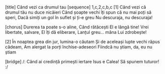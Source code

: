 [title] Când vezi ca drumul tau
[sequence] 1,c,2,c,b,c
[1]
Când vezi că drumul tău nu duce nicăieri
Când șoapte vechi îți spun că nu mai poți să speri,
Dacă simiți un gol în suflet și ți-e greu
Nu descuraja, nu descuraja!

[chorus]
Durerea ta poate s-o aline,
Când rătăcești El e lângă tine!
Vrei libertate, salvare, El îți dă eliberare,
Lanțul greu... mâna Lui zdrobește!

[2]
În noaptea grea din jur, lumina-o căutam
Și de aceleași lupte vechi răpus cădeam,
Am alergat la porți închise-adeseori
Fiindcă nu știam, da, eu nu știam

[bridge]
/: Când ai credință primești iertare
Isus e Calea! Să spunem tuturor! :/

